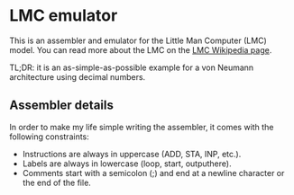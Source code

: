 # LMC emulator

This is an assembler and emulator for the Little Man Computer (LMC) model.
You can read more about the LMC on the [LMC Wikipedia page](https://en.wikipedia.org/wiki/Little_man_computer).

TL;DR: it is an as-simple-as-possible example for a von Neumann architecture using decimal numbers.

## Assembler details

In order to make my life simple writing the assembler, it comes with the following constraints:

- Instructions are always in uppercase (ADD, STA, INP, etc.).
- Labels are always in lowercase (loop, start, outputhere).
- Comments start with a semicolon (;) and end at a newline character or the end of the file.
